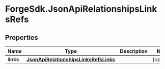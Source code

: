 # ForgeSdk.JsonApiRelationshipsLinksRefs

## Properties
Name | Type | Description | Notes
------------ | ------------- | ------------- | -------------
**links** | [**JsonApiRelationshipsLinksRefsLinks**](JsonApiRelationshipsLinksRefsLinks.md) |  | [optional] 


